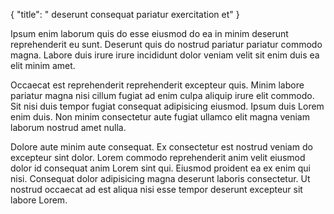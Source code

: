 {
  "title": " deserunt consequat pariatur exercitation et"
}

Ipsum enim laborum quis do esse eiusmod do ea in minim deserunt reprehenderit eu sunt. Deserunt quis do nostrud pariatur pariatur commodo magna. Labore duis irure irure incididunt dolor veniam velit sit enim duis ea elit minim amet.

Occaecat est reprehenderit reprehenderit excepteur quis. Minim labore pariatur magna nisi cillum fugiat ad enim culpa aliquip irure elit commodo. Sit nisi duis tempor fugiat consequat adipisicing eiusmod. Ipsum duis Lorem enim duis. Non minim consectetur aute fugiat ullamco elit magna veniam laborum nostrud amet nulla.

Dolore aute minim aute consequat. Ex consectetur est nostrud veniam do excepteur sint dolor. Lorem commodo reprehenderit anim velit eiusmod dolor id consequat anim Lorem sint qui. Eiusmod proident ea ex enim qui nisi. Consequat dolor adipisicing magna deserunt laboris consectetur. Ut nostrud occaecat ad est aliqua nisi esse tempor deserunt excepteur sit labore Lorem.